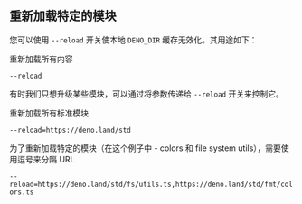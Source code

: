 ## 重新加载特定的模块

您可以使用 `--reload` 开关使本地 `DENO_DIR` 缓存无效化。其用途如下：

重新加载所有内容

`--reload`

有时我们只想升级某些模块，可以通过将参数传递给 `--reload` 开关来控制它。

重新加载所有标准模块

`--reload=https://deno.land/std`

为了重新加载特定的模块（在这个例子中 - colors 和 file system utils），需要使用逗号来分隔 URL

`--reload=https://deno.land/std/fs/utils.ts,https://deno.land/std/fmt/colors.ts`